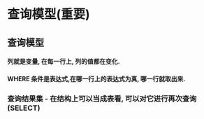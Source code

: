 # 查询模型\(重要\)

## 查询模型

#### 列就是变量, 在每一行上, 列的值都在变化.

#### WHERE  条件是表达式,在哪一行上的表达式为真, 哪一行就取出来.

### 查询结果集 -   在结构上可以当成表看, 可以对它进行再次查询\(SELECT\)



